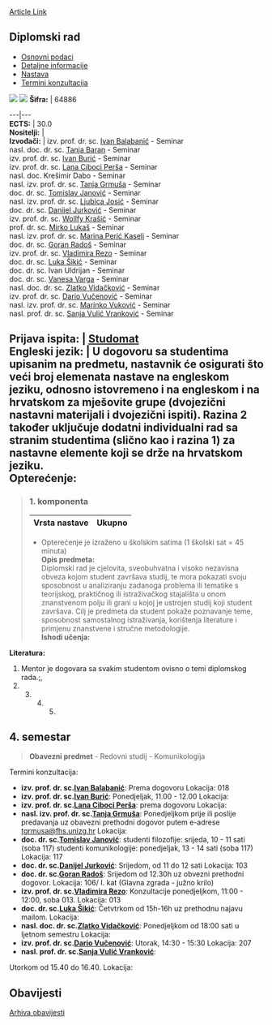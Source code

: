 [Article Link](https://www.fhs.hr/predmet/diprad_c)

## Diplomski rad
  * [Osnovni podaci](https://www.fhs.hr/predmet/diprad_c#v1id-904795_959686_1_0 "Osnovni podaci")
  * [Detaljne informacije](https://www.fhs.hr/predmet/diprad_c#v1id-904795_959686_1_1 "Detaljne informacije")
  * [Nastava](https://www.fhs.hr/predmet/diprad_c#v1id-904795_959686_1_2 "Nastava")
  * [Termini konzultacija](https://www.fhs.hr/predmet/diprad_c#v1id-904795_959686_1_3 "Termini konzultacija")


[![](https://www.fhs.hr/img/flags/gif/hr.gif)](https://www.fhs.hr/predmet/diprad_c) [![](https://www.fhs.hr/img/flags/gif/gb.gif)](https://www.fhs.hr/en/course/grawor_b)
**Šifra:** |  64886  
  
---|---  
**ECTS:** |  30.0   
**Nositelji:** |   
**Izvođači:** |  izv. prof. dr. sc. [Ivan Balabanić](https://www.fhs.hr/djelatnik/ivan.balabanic) - Seminar  
nasl. doc. dr. sc. [Tanja Baran](https://www.fhs.hr/djelatnik/tanja.baran) - Seminar  
izv. prof. dr. sc. [Ivan Burić](https://www.fhs.hr/djelatnik/ivan.buric) - Seminar  
izv. prof. dr. sc. [Lana Ciboci Perša](https://www.fhs.hr/djelatnik/lana.ciboci_persa) - Seminar  
nasl. doc. Krešimir Dabo - Seminar  
nasl. izv. prof. dr. sc. [Tanja Grmuša](https://www.fhs.hr/djelatnik/tanja.grmusa) - Seminar  
doc. dr. sc. [Tomislav Janović](https://www.fhs.hr/djelatnik/tomislav.janovic) - Seminar  
nasl. izv. prof. dr. sc. [Ljubica Josić](https://www.fhs.hr/djelatnik/ljubica.josic) - Seminar  
doc. dr. sc. [Danijel Jurković](https://www.fhs.hr/djelatnik/danijel.jurkovic) - Seminar  
izv. prof. dr. sc. [Wollfy Krašić](https://www.fhs.hr/djelatnik/wollfy.krasic) - Seminar  
prof. dr. sc. [Mirko Lukaš](https://www.fhs.hr/djelatnik/mirko.lukas) - Seminar  
nasl. izv. prof. dr. sc. [Marina Perić Kaselj](https://www.fhs.hr/djelatnik/marina.peric_kaselj) - Seminar  
doc. dr. sc. [Goran Radoš](https://www.fhs.hr/djelatnik/goran.rados) - Seminar  
izv. prof. dr. sc. [Vladimira Rezo](https://www.fhs.hr/djelatnik/vladimira.rezo) - Seminar  
doc. dr. sc. [Luka Šikić](https://www.fhs.hr/djelatnik/luka.sikic) - Seminar  
doc. dr. sc. Ivan Uldrijan - Seminar  
doc. dr. sc. [Vanesa Varga](https://www.fhs.hr/djelatnik/vanesa.varga) - Seminar  
nasl. doc. dr. sc. [Zlatko Vidačković](https://www.fhs.hr/djelatnik/zlatko.vidackovic) - Seminar  
izv. prof. dr. sc. [Dario Vučenović](https://www.fhs.hr/djelatnik/dario.vucenovic) - Seminar  
nasl. izv. prof. dr. sc. [Marinko Vuković](https://www.fhs.hr/djelatnik/marinko.vukovic) - Seminar  
nasl. prof. dr. sc. [Sanja Vulić Vranković](https://www.fhs.hr/djelatnik/sanja.vulic_vrankovic) - Seminar  
  
**Prijava ispita:** |  [Studomat](http://www.isvu.hr/studomat)  
**Engleski jezik:** |  U dogovoru sa studentima upisanim na predmetu, nastavnik će osigurati što veći broj elemenata nastave na engleskom jeziku, odnosno istovremeno i na engleskom i na hrvatskom za mješovite grupe (dvojezični nastavni materijali i dvojezični ispiti). Razina 2 također uključuje dodatni individualni rad sa stranim studentima (slično kao i razina 1) za nastavne elemente koji se drže na hrvatskom jeziku.   
**Opterećenje:**  
---  
> ### 1. komponenta
> | Vrsta nastave | Ukupno  
> ---|---  
> * Opterećenje je izraženo u školskim satima (1 školski sat = 45 minuta)   
**Opis predmeta:**  
> Diplomski rad je cjelovita, sveobuhvatna i visoko nezavisna obveza kojom student završava studij, te mora pokazati svoju sposobnost u analiziranju zadanoga problema ili tematike s teorijskog, praktičnog ili istraživačkog stajališta u onom znanstvenom polju ili grani u kojoj je ustrojen studij koji student završava. Cilj je predmeta da student pokaže poznavanje teme, sposobnost samostalnog istraživanja, korištenja literature i primjenu znanstvene i stručne metodologije.  
**Ishodi učenja:**  

  
**Literatura:**  
  1. Mentor je dogovara sa svakim studentom ovisno o temi diplomskog rada.;, 
  2.   3.   4.   5. 
  
**4. semestar**  
---  
> **Obavezni predmet** - Redovni studij - Komunikologija  
>   
Termini konzultacija: 
  * **izv. prof. dr. sc.[Ivan Balabanić](https://www.fhs.hr/djelatnik/ivan.balabanic)**: 
Prema dogovoru
Lokacija: 018 
  * **izv. prof. dr. sc.[Ivan Burić](https://www.fhs.hr/djelatnik/ivan.buric)**: 
Ponedjeljak, 11.00 - 12.00
Lokacija: 
  * **izv. prof. dr. sc.[Lana Ciboci Perša](https://www.fhs.hr/djelatnik/lana.ciboci_persa)**: 
prema dogovoru
Lokacija: 
  * **nasl. izv. prof. dr. sc.[Tanja Grmuša](https://www.fhs.hr/djelatnik/tanja.grmusa)**: 
Ponedjeljkom prije ili poslije predavanja uz obavezni prethodni dogovor putem e-adrese tgrmusa@fhs.unizg.hr 
Lokacija: 
  * **doc. dr. sc.[Tomislav Janović](https://www.fhs.hr/djelatnik/tomislav.janovic)**: 
studenti filozofije: srijeda, 10 - 11 sati (soba 117)
studenti komunikologije: ponedjeljak, 13 - 14 sati (soba 117)
Lokacija: 117 
  * **doc. dr. sc.[Danijel Jurković](https://www.fhs.hr/djelatnik/danijel.jurkovic)**: 
Srijedom, od 11 do 12 sati
Lokacija: 103 
  * **doc. dr. sc.[Goran Radoš](https://www.fhs.hr/djelatnik/goran.rados)**: 
Srijedom od 12.30h uz obvezni prethodni dogovor.
Lokacija: 106/ I. kat (Glavna zgrada - južno krilo) 
  * **izv. prof. dr. sc.[Vladimira Rezo](https://www.fhs.hr/djelatnik/vladimira.rezo)**: 
Konzultacije ponedjeljkom, 11:00 - 12:00, soba 013.
Lokacija: 013 
  * **doc. dr. sc.[Luka Šikić](https://www.fhs.hr/djelatnik/luka.sikic)**: 
Četvtrkom od 15h-16h uz prethodnu najavu mailom.
Lokacija: 
  * **nasl. doc. dr. sc.[Zlatko Vidačković](https://www.fhs.hr/djelatnik/zlatko.vidackovic)**: 
Ponedjeljkom od 18:00 sati u ljetnom semestru
Lokacija: 
  * **izv. prof. dr. sc.[Dario Vučenović](https://www.fhs.hr/djelatnik/dario.vucenovic)**: 
Utorak, 14:30 - 15:30
Lokacija: 207 
  * **nasl. prof. dr. sc.[Sanja Vulić Vranković](https://www.fhs.hr/djelatnik/sanja.vulic_vrankovic)**: 
  
Utorkom od 15.40 do 16.40.
Lokacija: 


## Obavijesti
[Arhiva obavijesti](https://www.fhs.hr/predmet/diprad_c?@=20p1j#news_82229 "Arhiva obavijesti")
